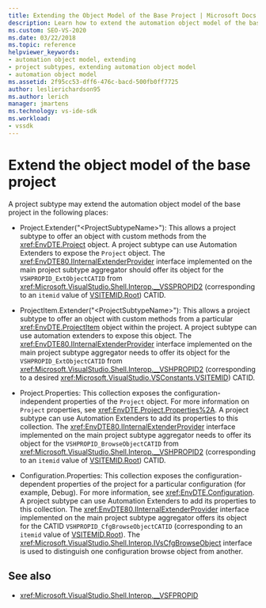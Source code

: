 ```yaml
---
title: Extending the Object Model of the Base Project | Microsoft Docs
description: Learn how to extend the automation object model of the base project in Visual Studio by using a project subtype. 
ms.custom: SEO-VS-2020
ms.date: 03/22/2018
ms.topic: reference
helpviewer_keywords:
- automation object model, extending
- project subtypes, extending automation object model
- automation object model
ms.assetid: 2f95cc53-dff6-476c-bacd-500fb0ff7725
author: leslierichardson95
ms.author: lerich
manager: jmartens
ms.technology: vs-ide-sdk
ms.workload:
- vssdk
---
```

# Extend the object model of the base project

A project subtype may extend the automation object model of the base project in the following places:

- Project.Extender("\<ProjectSubtypeName>"): This allows a project subtype to offer an object with custom methods from the <xref:EnvDTE.Project> object. A project subtype can use Automation Extenders to expose the `Project` object. The <xref:EnvDTE80.IInternalExtenderProvider> interface implemented on the main project subtype aggregator should offer its object for the `VSHPROPID_ExtObjectCATID` from <xref:Microsoft.VisualStudio.Shell.Interop.__VSSPROPID2> (corresponding to an `itemid` value of [VSITEMID.Root](<xref:Microsoft.VisualStudio.VSConstants.VSITEMID.Root>)) CATID.

- ProjectItem.Extender("\<ProjectSubtypeName>"): This allows a project subtype to offer an object with custom methods from a particular <xref:EnvDTE.ProjectItem> object within the project. A project subtype can use automation extenders to expose this object. The <xref:EnvDTE80.IInternalExtenderProvider> interface implemented on the main project subtype aggregator needs to offer its object for the `VSHPROPID_ExtObjectCATID` from <xref:Microsoft.VisualStudio.Shell.Interop.__VSHPROPID2> (corresponding to a desired <xref:Microsoft.VisualStudio.VSConstants.VSITEMID>) CATID.

- Project.Properties: This collection exposes the configuration-independent properties of the `Project` object. For more information on `Project` properties, see <xref:EnvDTE.Project.Properties%2A>. A project subtype can use Automation Extenders to add its properties to this collection. The <xref:EnvDTE80.IInternalExtenderProvider> interface implemented on the main project subtype aggregator needs to offer its object for the `VSHPROPID_BrowseObjectCATID` from <xref:Microsoft.VisualStudio.Shell.Interop.__VSHPROPID2> (corresponding to an `itemid` value of [VSITEMID.Root](<xref:Microsoft.VisualStudio.VSConstants.VSITEMID.Root>)) CATID.

- Configuration.Properties: This collection exposes the configuration-dependent properties of the project for a particular configuration (for example, Debug). For more information, see <xref:EnvDTE.Configuration>. A project subtype can use Automation Extenders to add its properties to this collection. The <xref:EnvDTE80.IInternalExtenderProvider> interface implemented on the main project subtype aggregator offers its object for the CATID `VSHPROPID_CfgBrowseObjectCATID` (corresponding to an `itemid` value of [VSITEMID.Root](<xref:Microsoft.VisualStudio.VSConstants.VSITEMID.Root>)). The <xref:Microsoft.VisualStudio.Shell.Interop.IVsCfgBrowseObject> interface is used to distinguish one configuration browse object from another.

## See also

- <xref:Microsoft.VisualStudio.Shell.Interop.__VSFPROPID>

